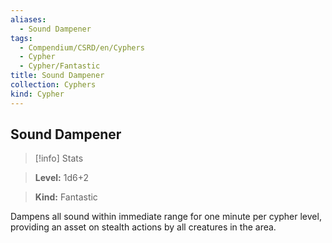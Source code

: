 ```yaml
---
aliases:
  - Sound Dampener
tags:
  - Compendium/CSRD/en/Cyphers
  - Cypher
  - Cypher/Fantastic
title: Sound Dampener
collection: Cyphers
kind: Cypher
---
```

## Sound Dampener    
>[!info] Stats    
> **Level:** 1d6+2    
> **Kind:** Fantastic  
    
Dampens all sound within immediate range for one minute per cypher level, providing an asset on stealth actions by all creatures in the area.
